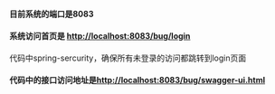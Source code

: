 #### 目前系统的端口是8083

#### 系统访问首页是 <http://localhost:8083/bug/login> 
代码中spring-sercurity，确保所有未登录的访问都跳转到login页面


#### 代码中的接口访问地址是<http://localhost:8083/bug/swagger-ui.html>